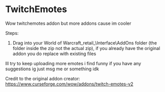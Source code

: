 # TwitchEmotes
Wow twitchemotes addon but more addons cause im cooler

Steps:
1. Drag into your World of Warcraft_retail_\Interface\AddOns folder (the folder inside the zip not the actual zip), if you already have the original addon you do replace with existing files

Ill try to keep uploading more emotes i find funny if you have any suggestions ig just msg me or something idk

Credit to the original addon creator: https://www.curseforge.com/wow/addons/twitch-emotes-v2
